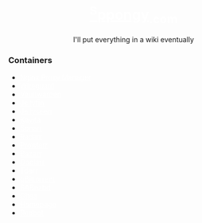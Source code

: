 <a style="color:white" href="https://sppongy.com"><h1 align="center"><sup>S</sup>ppongy<sub>.com</sub></h1></a>
<p align="center"> I'll put everything in a wiki eventually</p>

### Containers
- <a style="color:white" href="https://github.com/NginxProxyManager/nginx-proxy-manager">Nginx Proxy Manager</a>
- <a style="color:white" href="https://github.com/linuxserver/docker-wireguard">Wireguard</a>
- <a style="color:white" href="https://github.com/dani-garcia/vaultwarden">Vaultwarden</a>
- <a style="color:white" href="https://github.com/jellyfin/jellyfin">Jellyfin</a>
- <a style="color:white" href="https://github.com/Fallenbagel/jellyseerr">Jellyseerr</a>
- <a style="color:white" href="https://github.com/Kareadita/Kavita">Kavita</a>
- <a style="color:white" href="https://github.com/Sonarr/Sonarr">Sonarr</a>
- <a style="color:white" href="https://github.com/Radarr/Radarr/">Radarr</a>
- <a style="color:white" href="https://github.com/Prowlarr/Prowlarr">Prowlarr</a>
- <a style="color:white" href="https://github.com/morpheus65535/bazarr">Bazarr</a>
- <a style="color:white" href="https://github.com/kiranshila/Doplarr">Doplarr</a>
- <a style="color:white" href="https://github.com/HaveAGitGat/Tdarr">Tdarr</a>
- <a style="color:white" href="https://github.com/qbittorrent/qBittorrent">qBittorrent</a>
- <a style="color:white" href="https://github.com/sabnzbd/sabnzbd">SABnzbd</a>
- <a style="color:white" href="https://github.com/go-gitea/gitea">Gitea</a>
- <a style="color:white" href="https://github.com/benphelps/homepage">Homepage</a>
- <a style="color:white" href="https://github.com/Cog-Creators/Red-DiscordBot">Redbot</a>
